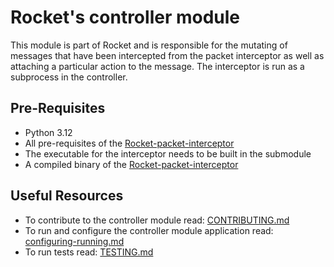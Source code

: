 # Rocket's controller module

This module is part of Rocket and is responsible for 
the mutating of messages that have been intercepted from 
the packet interceptor as well as attaching a particular action 
to the message. The interceptor is run as a subprocess in the controller.


## Pre-Requisites

- Python 3.12
- All pre-requisites of the [Rocket-packet-interceptor](https://gitlab.ewi.tudelft.nl/cse2000-software-project/2023-2024/cluster-q/13d/xrpl-packet-interceptor)
- The executable for the interceptor needs to be built in the submodule
- A compiled binary of the [Rocket-packet-interceptor](https://gitlab.ewi.tudelft.nl/cse2000-software-project/2023-2024/cluster-q/13d/xrpl-packet-interceptor)

## Useful Resources

- To contribute to the controller module read: 
[CONTRIBUTING.md](CONTRIBUTING.md)
- To run and configure the controller module application read:
[configuring-running.md](configuring-running.md)
- To run tests read:
[TESTING.md](TESTING.md)



